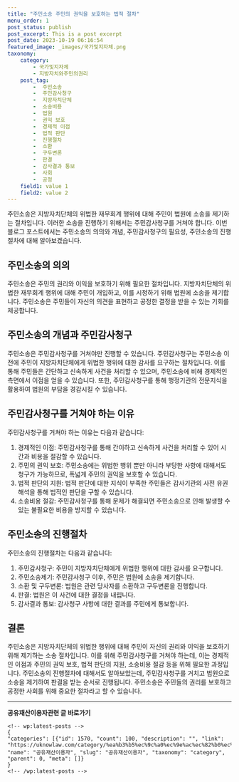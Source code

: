 ```yaml
---
title: "주민소송 주민의 권익을 보호하는 법적 절차"
menu_order: 1
post_status: publish
post_excerpt: This is a post excerpt
post_date: 2023-10-19 06:16:54
featured_image: _images/국가및지자체.png
taxonomy:
    category:
        - 국가및지자체
        - 지방자치와주민의권리
    post_tag:
        -  주민소송
        -  주민감사청구
        -  지방자치단체
        -  소송비용
        -  법원
        -  권익 보호
        -  경제적 이점
        -  법적 판단
        -  진행절차
        -  소환
        -  구두변론
        -  판결
        -  감사결과 통보
        -  사회
        -  공정
    field1: value 1
    field2: value 2
---
```



주민소송은 지방자치단체의 위법한 재무회계 행위에 대해 주민이 법원에 소송을 제기하는 절차입니다. 이러한 소송을 진행하기 위해서는 주민감사청구를 거쳐야 합니다. 이번 블로그 포스트에서는 주민소송의 의의와 개념, 주민감사청구의 필요성, 주민소송의 진행절차에 대해 알아보겠습니다.

## 주민소송의 의의
주민소송은 주민의 권리와 이익을 보호하기 위해 필요한 절차입니다. 지방자치단체의 위법한 재무회계 행위에 대해 주민이 개입하고, 이를 시정하기 위해 법원에 소송을 제기합니다. 주민소송은 주민들이 자신의 의견을 표현하고 공정한 결정을 받을 수 있는 기회를 제공합니다.

## 주민소송의 개념과 주민감사청구
주민소송은 주민감사청구를 거쳐야만 진행할 수 있습니다. 주민감사청구는 주민소송 이전에 주민이 지방자치단체에게 위법한 행위에 대한 감사를 요구하는 절차입니다. 이를 통해 주민들은 간단하고 신속하게 사건을 처리할 수 있으며, 주민소송에 비해 경제적인 측면에서 이점을 얻을 수 있습니다. 또한, 주민감사청구를 통해 행정기관의 전문지식을 활용하여 법원의 부담을 경감시킬 수 있습니다.

## 주민감사청구를 거쳐야 하는 이유
주민감사청구를 거쳐야 하는 이유는 다음과 같습니다:
1. 경제적인 이점: 주민감사청구를 통해 간이하고 신속하게 사건을 처리할 수 있어 시간과 비용을 절감할 수 있습니다.
2. 주민의 권익 보호: 주민소송에는 위법한 행위 뿐만 아니라 부당한 사항에 대해서도 청구가 가능하므로, 폭넓게 주민의 권익을 보호할 수 있습니다.
3. 법적 판단의 지원: 법적 판단에 대한 지식이 부족한 주민들은 감사기관의 사전 유권해석을 통해 법적인 판단을 구할 수 있습니다.
4. 소송비용 절감: 주민감사청구를 통해 문제가 해결되면 주민소송으로 인해 발생할 수 있는 불필요한 비용을 방지할 수 있습니다.

## 주민소송의 진행절차
주민소송의 진행절차는 다음과 같습니다:
1. 주민감사청구: 주민이 지방자치단체에게 위법한 행위에 대한 감사를 요구합니다.
2. 주민소송제기: 주민감사청구 이후, 주민은 법원에 소송을 제기합니다.
3. 소환 및 구두변론: 법원은 관련 당사자를 소환하고 구두변론을 진행합니다.
4. 판결: 법원은 이 사건에 대한 결정을 내립니다.
5. 감사결과 통보: 감사청구 사항에 대한 결과를 주민에게 통보합니다.

## 결론
주민소송은 지방자치단체의 위법한 행위에 대해 주민이 자신의 권리와 이익을 보호하기 위해 제기하는 소송 절차입니다. 이를 위해 주민감사청구를 거쳐야 하는데, 이는 경제적인 이점과 주민의 권익 보호, 법적 판단의 지원, 소송비용 절감 등을 위해 필요한 과정입니다. 주민소송의 진행절차에 대해서도 알아보았는데, 주민감사청구를 거치고 법원으로 소송을 제기하여 판결을 받는 순서로 진행됩니다. 주민소송은 주민들의 권리를 보호하고 공정한 사회를 위해 중요한 절차라고 할 수 있습니다.

<!-- wp:separator -->
<hr class="wp-block-separator has-alpha-channel-opacity"/>
<!-- /wp:separator -->
<!-- wp:group {"backgroundColor":"base","layout":{"type":"constrained"}} -->
<div class="wp-block-group has-base-background-color has-background">
<!-- wp:paragraph {"align":"center","fontSize":"large"} -->
<p class="has-text-align-center has-large-font-size"><strong>공유재산이용자관련 글 바로가기</strong></p>
<!-- /wp:paragraph -->

    <!-- wp:latest-posts -->
    {
    "categories": [{"id": 1570, "count": 100, "description": "", "link": "https://uknowlaw.com/category/%ea%b3%b5%ec%9c%a0%ec%9e%ac%ec%82%b0%ec%9d%b4%ec%9a%a9%ec%9e%90/", "name": "공유재산이용자", "slug": "공유재산이용자", "taxonomy": "category", "parent": 0, "meta": []}
    }
    <!-- /wp:latest-posts -->
    
</div>
<!-- /wp:group -->
    
